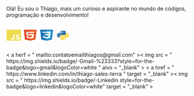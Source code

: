 Olá! Eu sou o Thiago, mais um curioso e aspirante no mundo de códigos, programação e desenvolvimento!

<div style="display: inline_block"><br>
  <img align="center" alt="Rafa-Js" height="30" width="40" src="https://raw.githubusercontent.com/devicons/devicon/master/icons/javascript/javascript-plain.svg">
  <img align="center" alt="Rafa-HTML" height="30" width="40" src="https://raw.githubusercontent.com/devicons/devicon/master/icons/html5/html5-original.svg">
  <img align="center" alt="Rafa-CSS" height="30" width="40" src="https://raw.githubusercontent.com/devicons/devicon/master/icons/css3/css3-original.svg">
  <img align="center" alt="Rafa-Python" height="30" width="40" src="https://raw.githubusercontent.com/devicons/devicon/master/icons/python/python-original.svg">
</div>
  
  ##
 
<div> 
  < a  herf = " mailto:contatoemailthiagos@gmail.com" >< img  src = " https://img.shields.io/badge/-Gmail-%23333?style=for-the-badge&logo=gmail&logoColor=white "  alvo =  "_blank" ></ a>
  < a  href = " https://www.linkedin.com/in/thiago-sales-terra " target = "_blank" >< img  src = " https://img.shields.io/badge/-Linkedin style=for-the-badge&logo=linkedin&logoColor=white"  target = "_blank" ></ a>
  
  </div>
